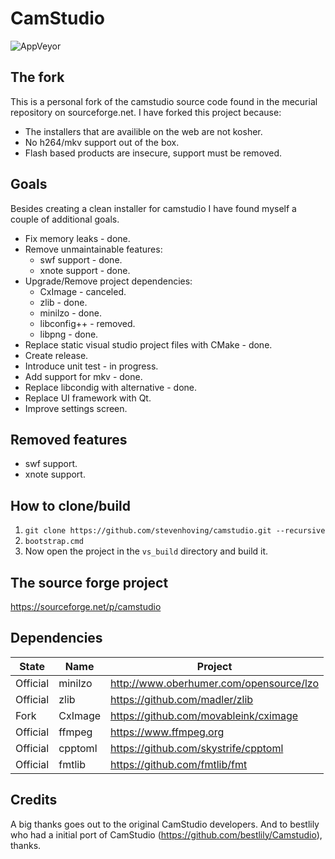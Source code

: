 # CamStudio

![AppVeyor](https://ci.appveyor.com/api/projects/status/github/stevenhoving/camstudio?branch=master&svg=true)


## The fork
This is a personal fork of the camstudio source code found in the mecurial repository on sourceforge.net.
I have forked this project because:
* The installers that are availible on the web are not kosher.
* No h264/mkv support out of the box.
* Flash based products are insecure, support must be removed.

## Goals
Besides creating a clean installer for camstudio I have found myself a couple of additional goals.

* Fix memory leaks - done.
* Remove unmaintainable features:
  * swf support - done.
  * xnote support - done.
* Upgrade/Remove project dependencies:
  * CxImage - canceled.
  * zlib - done.
  * minilzo - done.
  * libconfig++ - removed.
  * libpng - done.
* Replace static visual studio project files with CMake - done.
* Create release.
* Introduce unit test - in progress.
* Add support for mkv - done.
* Replace libcondig with alternative - done.
* Replace UI framework with Qt.
* Improve settings screen.

## Removed features
* swf support.
* xnote support.

## How to clone/build
1. `git clone https://github.com/stevenhoving/camstudio.git --recursive`
2. `bootstrap.cmd`
3. Now open the project in the `vs_build` directory and build it.

## The source forge project
https://sourceforge.net/p/camstudio

## Dependencies
State | Name | Project
----- | -----|--------
Official| minilzo | http://www.oberhumer.com/opensource/lzo
Official| zlib | https://github.com/madler/zlib
Fork| CxImage | https://github.com/movableink/cximage
Official| ffmpeg | https://www.ffmpeg.org
Official| cpptoml | https://github.com/skystrife/cpptoml
Official| fmtlib | https://github.com/fmtlib/fmt

## Credits
A big thanks goes out to the original CamStudio developers. And to bestlily who had a initial port of CamStudio (https://github.com/bestlily/Camstudio), thanks.
